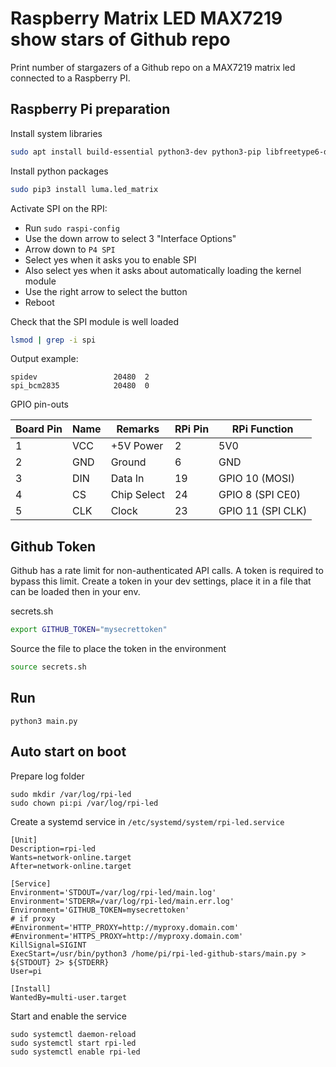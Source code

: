 # Raspberry Matrix LED MAX7219 show stars of Github repo

Print number of stargazers of a Github repo on a MAX7219 matrix led connected to a Raspberry PI.

## Raspberry Pi preparation

Install system libraries
```bash
sudo apt install build-essential python3-dev python3-pip libfreetype6-dev libjpeg-dev libopenjp2-7 libtiff5
```

Install python packages
```bash
sudo pip3 install luma.led_matrix
```

Activate SPI on the RPI:

- Run `sudo raspi-config`
- Use the down arrow to select 3 "Interface Options"
- Arrow down to `P4 SPI`
- Select yes when it asks you to enable SPI
- Also select yes when it asks about automatically loading the kernel module
- Use the right arrow to select the <Finish> button
- Reboot

Check that the SPI module is well loaded
```bash
lsmod | grep -i spi
```

Output example:
```
spidev                 20480  2
spi_bcm2835            20480  0
```

GPIO pin-outs

| Board Pin | Name | Remarks     | RPi Pin | RPi Function      |
| --------- | ---- | ----------- | ------- | ----------------- |
| 1         | VCC  | +5V Power   | 2       | 5V0               |
| 2         | GND  | Ground      | 6       | GND               |
| 3         | DIN  | Data In     | 19      | GPIO 10 (MOSI)    |
| 4         | CS   | Chip Select | 24      | GPIO 8 (SPI CE0)  |
| 5         | CLK  | Clock       | 23      | GPIO 11 (SPI CLK) |

## Github Token

Github has a rate limit for non-authenticated API calls. A token is required to bypass this limit.
Create a token in your dev settings, place it in a file that can be loaded then in your env.

secrets.sh
```bash
export GITHUB_TOKEN="mysecrettoken"
```

Source the file to place the token in the environment
```bash
source secrets.sh
```

## Run

```
python3 main.py
```


## Auto start on boot

Prepare log folder
```
sudo mkdir /var/log/rpi-led
sudo chown pi:pi /var/log/rpi-led
```

Create a systemd service in `/etc/systemd/system/rpi-led.service`
```
[Unit]
Description=rpi-led
Wants=network-online.target
After=network-online.target

[Service]
Environment='STDOUT=/var/log/rpi-led/main.log'
Environment='STDERR=/var/log/rpi-led/main.err.log'
Environment='GITHUB_TOKEN=mysecrettoken'
# if proxy
#Environment='HTTP_PROXY=http://myproxy.domain.com'
#Environment='HTTPS_PROXY=http://myproxy.domain.com'
KillSignal=SIGINT
ExecStart=/usr/bin/python3 /home/pi/rpi-led-github-stars/main.py > ${STDOUT} 2> ${STDERR}
User=pi

[Install]
WantedBy=multi-user.target
```

Start and enable the service
```
sudo systemctl daemon-reload
sudo systemctl start rpi-led
sudo systemctl enable rpi-led
```
